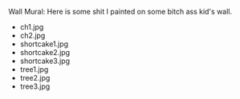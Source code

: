 <!--

This file lists your galleries, their descriptions, and their images.

EXAMPLE:

Category Name: This is the description of category 1

* image_name.jpg
* image_name_2.jpg
* image_name_3.jpg

Category Two: This is the description of category 2

* another_image.jpg
* One_more.jpg

-->

Wall Mural: Here is some shit I painted on some bitch ass kid's wall.

* ch1.jpg
* ch2.jpg
* shortcake1.jpg
* shortcake2.jpg
* shortcake3.jpg
* tree1.jpg
* tree2.jpg
* tree3.jpg